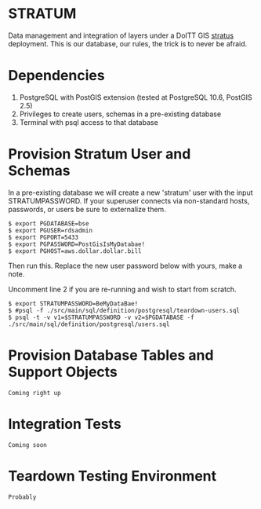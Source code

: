 # STRATUM

Data management and integration of layers under a DoITT GIS
[stratus](https://github.com/planetlabs/stratus) deployment.  This is our 
database, our rules, the trick is to never be afraid.

# Dependencies

1. PostgreSQL with PostGIS extension (tested at PostgreSQL 10.6, PostGIS 2.5)
2. Privileges to create users, schemas in a pre-existing database
3. Terminal with psql access to that database 

# Provision Stratum User and Schemas

In a pre-existing database we will create a new 'stratum' user with the input 
STRATUMPASSWORD. If your superuser connects via non-standard hosts, passwords, 
or users be sure to externalize them.

    $ export PGDATABASE=bse
    $ export PGUSER=rdsadmin
    $ export PGPORT=5433
    $ export PGPASSWORD=PostGisIsMyDatabae!
    $ export PGHOST=aws.dollar.dollar.bill

Then run this.  Replace the new user password below with yours, make a note.

Uncomment line 2 if you are re-running and wish to start from scratch.

    $ export STRATUMPASSWORD=BeMyDataBae!
    $ #psql -f ./src/main/sql/definition/postgresql/teardown-users.sql 
    $ psql -t -v v1=$STRATUMPASSWORD -v v2=$PGDATABASE -f ./src/main/sql/definition/postgresql/users.sql

# Provision Database Tables and Support Objects

    Coming right up
    
# Integration Tests

    Coming soon

# Teardown Testing Environment

    Probably

